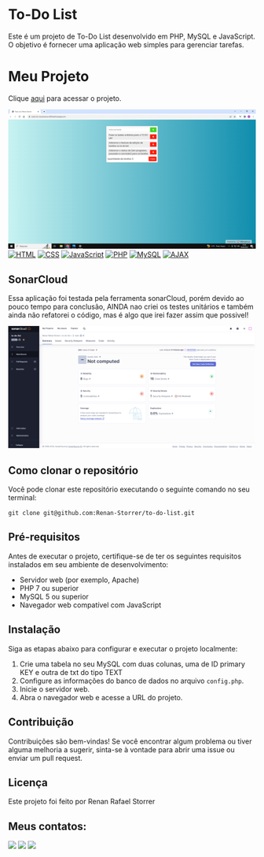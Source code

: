 # To-Do List

Este é um projeto de To-Do List desenvolvido em PHP, MySQL e JavaScript. O objetivo é fornecer uma aplicação web simples para gerenciar tarefas.

# Meu Projeto

Clique [aqui](https://todo-list-renanstorrer.000webhostapp.com/) para acessar o projeto.


![todolist](imagens/todolist.png)
[![HTML](https://img.shields.io/badge/-HTML-orange)](#)
[![CSS](https://img.shields.io/badge/-CSS-blue)](#)
[![JavaScript](https://img.shields.io/badge/-JavaScript-yellow)](#)
[![PHP](https://img.shields.io/badge/-PHP-purple)](#)
[![MySQL](https://img.shields.io/badge/-MySQL-blueviolet)](#)
[![AJAX](https://img.shields.io/badge/-AJAX-green)](#)

## SonarCloud

Essa aplicação foi testada pela ferramenta sonarCloud, porém devido ao pouco tempo para conclusão, AINDA nao criei os testes unitários e também ainda não refatorei o código, mas é algo que irei fazer assim que possivel! 


![sonarCloud](imagens/sonarCloud-todolist.png)

## Como clonar o repositório

Você pode clonar este repositório executando o seguinte comando no seu terminal:

```shell
git clone git@github.com:Renan-Storrer/to-do-list.git
````



## Pré-requisitos

Antes de executar o projeto, certifique-se de ter os seguintes requisitos instalados em seu ambiente de desenvolvimento:

- Servidor web (por exemplo, Apache)
- PHP 7 ou superior
- MySQL 5 ou superior
- Navegador web compatível com JavaScript

## Instalação

Siga as etapas abaixo para configurar e executar o projeto localmente:

1. Crie uma tabela no seu MySQL com duas colunas, uma de ID primary KEY e outra de txt do tipo TEXT
2. Configure as informações do banco de dados no arquivo `config.php`.
3. Inicie o servidor web.
4. Abra o navegador web e acesse a URL do projeto.

## Contribuição

Contribuições são bem-vindas! Se você encontrar algum problema ou tiver alguma melhoria a sugerir, sinta-se à vontade para abrir uma issue ou enviar um pull request.

## Licença

Este projeto foi feito por Renan Rafael Storrer

## Meus contatos:

<div> 
  <a href = "mailto:storrerrenan@gmail.com"><img src="https://img.shields.io/badge/-Gmail-%23333?style=for-the-badge&logo=gmail&logoColor=white" target="_blank"></a>
  <a href="https://www.linkedin.com/in/renanstorrer" target="_blank"><img src="https://img.shields.io/badge/-LinkedIn-%230077B5?style=for-the-badge&logo=linkedin&logoColor=white" target="_blank"></a> 
  <a href="http://api.whatsapp.com/send?1=pt_BR&phone=5541995843212" target="_blank"><img src="https://img.shields.io/badge/WhatsApp-25D366?style=for-the-badge&logo=whatsapp&logoColor=white" target="_blank"></a>
</div>


